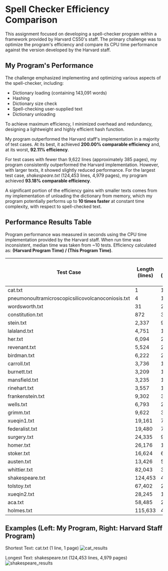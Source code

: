 # Spell Checker Efficiency Comparison

This assignment focused on developing a spell-checker program within a framework provided by Harvard CS50's staff. The primary challenge was to optimize the program's efficiency and compare its CPU time performance against the version developed by the Harvard staff.

## My Program's Performance

The challenge emphasized implementing and optimizing various aspects of the spell-checker, including:
- Dictionary loading (containing 143,091 words)
- Hashing
- Dictionary size check
- Spell-checking user-supplied text
- Dictionary unloading

To achieve maximum efficiency, I minimized overhead and redundancy, designing a lightweight and highly efficient hash function.

My program outperformed the Harvard staff's implementation in a majority of test cases. At its best, it achieved **200.00% comparable efficiency** and, at its worst, **92.11% efficiency**. 

For test cases with fewer than 9,622 lines (approximately 385 pages), my program consistently outperformed the Harvard implementation. However, with larger texts, it showed slightly reduced performance. For the largest test case, *shakespeare.txt* (124,453 lines, 4,979 pages), my program achieved **93.18% comparable efficiency**.

A significant portion of the efficiency gains with smaller texts comes from my implementation of unloading the dictionary from memory, which my program potentially performs up to **10 times faster** at constant time complexity, with respect to spell-checked text.

## Performance Results Table

Program performance was measured in seconds using the CPU time implementation provided by the Harvard staff. When run time was inconsistent, median time was taken from ~10 tests. Efficiency calculated as: **(Harvard Program Time) / (This Program Time)**.


| Test Case | Length (lines) | Pages (estimate) | This Program Time | Harvard Staff Solution Time | Efficiency Difference |
|---------------------------------------------------|----------------|------------------|---------|-----------------------------|-----------------------|
| cat.txt                                           | 1              | 1                | 0.02    | 0.04                        | 200.00%               |
| pneumonoultramicroscopicsilicovolcanoconiosis.txt | 4              | 1                | 0.02    | 0.04                        | 200.00%               |
| wordsworth.txt                                    | 31             | 2                | 0.02    | 0.03                        | 150.00%               |
| constitution.txt                                  | 872            | 35               | 0.02    | 0.03                        | 150.00%               |
| stein.txt                                         | 2,337          | 94               | 0.02    | 0.03                        | 150.00%               |
| lalaland.txt                                      | 4,751          | 191              | 0.04    | 0.05                        | 125.00%               |
| her.txt                                           | 6,094          | 244              | 0.04    | 0.05                        | 125.00%               |
| revenant.txt                                      | 5,524          | 221              | 0.05    | 0.06                        | 120.00%               |
| birdman.txt                                       | 6,222          | 249              | 0.05    | 0.06                        | 120.00%               |
| carroll.txt                                       | 3,736          | 150              | 0.06    | 0.07                        | 116.67%               |
| burnett.txt                                       | 3,209          | 129              | 0.08    | 0.09                        | 112.50%               |
| mansfield.txt                                     | 3,235          | 130              | 0.08    | 0.09                        | 112.50%               |
| rinehart.txt                                      | 3,557          | 143              | 0.10    | 0.11                        | 110.00%               |
| frankenstein.txt                                  | 9,302          | 373              | 0.10    | 0.11                        | 110.00%               |
| wells.txt                                         | 6,793          | 272              | 0.15    | 0.16                        | 106.67%               |
| grimm.txt                                         | 9,622          | 385              | 0.12    | 0.12                        | 100.00%               |
| xueqin1.txt                                       | 19,161         | 767              | 0.21    | 0.20                        | 95.45%                |
| federalist.txt                                    | 19,480         | 780              | 0.22    | 0.21                        | 95.45%                |
| surgery.txt                                       | 24,335         | 974              | 0.22    | 0.21                        | 95.45%                |
| homer.txt                                         | 26,176         | 1,048            | 0.22    | 0.21                        | 95.45%                |
| stoker.txt                                        | 16,624         | 665              | 0.18    | 0.17                        | 94.44%                |
| austen.txt                                        | 13,426         | 538              | 0.15    | 0.14                        | 93.33%                |
| whittier.txt                                      | 82,043         | 3,282            | 0.60    | 0.56                        | 93.33%                |
| shakespeare.txt                                   | 124,453        | 4,979            | 0.88    | 0.82                        | 93.18%                |
| tolstoy.txt                                       | 67,402         | 2,697            | 0.57    | 0.53                        | 92.98%                |
| xueqin2.txt                                       | 28,245         | 1,130            | 0.28    | 0.26                        | 92.86%                |
| aca.txt                                           | 58,485         | 2,340            | 0.40    | 0.37                        | 92.50%                |
| holmes.txt                                        | 115,633        | 4,626            | 1.14    | 1.05                        | 92.11%                |


## Examples (Left: My Program, Right: Harvard Staff Program)
Shortest Text: cat.txt (1 line, 1 page)
![cat_results](https://github.com/user-attachments/assets/f38d834d-3535-4ae5-9132-891ca311963c)

Longest Text: shakespeare.txt (124,453 lines, 4,979 pages)
![shakespeare_results](https://github.com/user-attachments/assets/8763aa7d-73f0-49dc-84a2-8b8d9cb25056)


